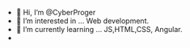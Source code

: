 - 👋 Hi, I’m @CyberProger
- 👀 I’m interested in ... Web development.
- 🌱 I’m currently learning ... JS,HTML,CSS, Angular.
- 
<!---
CyberProger/CyberProger is a ✨ special ✨ repository because its `README.md` (this file) appears on your GitHub profile.
You can click the Preview link to take a look at your changes.
--->
